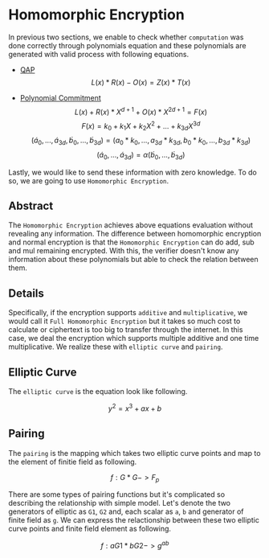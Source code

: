 # Homomorphic Encryption

In previous two sections, we enable to check whether `computation` was done correctly through polynomials equation and these polynomials are generated with valid process with following equations.

- [QAP](3_1_qap.md)
$$ L(x) * R(x) - O(x) = Z(x) * T(x) $$

- [Polynomial Commitment](3_2_polynomial_commitment.md)
$$ L(x) + R(x) * X^{d+1} + O(x) * X^{2d+1} = F(x) $$
$$ F(x) = k_0 + k_1X + k_2X^2 + ... + k_{3d}X^{3d} $$
$$ (\acute a_0,...,\acute a_{3d}, \acute b_0,...,\acute b_{3d}) = (a_0 * k_0,...,a_{3d} * k_{3d}, b_0 * k_0,...,b_{3d} * k_{3d}) $$
$$ (\acute a_0,...,\acute a_{3d}) = α(\acute b_0,...,\acute b_{3d}) $$

Lastly, we would like to send these information with zero knowledge. To do so, we are going to use `Homomorphic Encryption`.

## Abstract

The `Homomorphic Encryption` achieves above equations evaluation without revealing any information. The difference between homomorphic encryption and normal encryption is that the `Homomorphic Encryption` can do add, sub and mul remaining encrypted. With this, the verifier doesn't know any information about these polynomials but able to check the relation between them.

## Details

Specifically, if the encryption supports `additive` and `multiplicative`, we would call it `Full Homomorphic Encryption` but it takes so much cost to calculate or ciphertext is too big to transfer through the internet. In this case, we deal the encryption which supports multiple additive and one time multiplicative. We realize these with `elliptic curve` and `pairing`.

## Elliptic Curve

The `elliptic curve` is the equation look like following.

$$ y^2 = x^3 + ax + b $$

## Pairing

The `pairing` is the mapping which takes two elliptic curve points and map to the element of finitie field as following.

$$ f: G * G -> F_p $$

There are some types of pairing functions but it's complicated so describing the relationship with simple model. Let's denote the two generators of elliptic as `G1`, `G2` and, each scalar as `a`, `b` and generator of finite field as `g`. We can express the relactionship between these two elliptic curve points and finite field element as following.

$$ f: aG1 * bG2 -> g^{ab} $$
